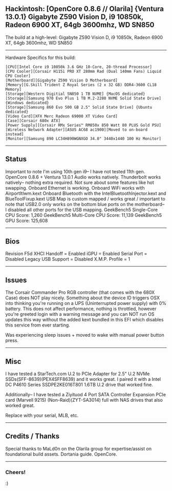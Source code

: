## Hackintosh: [OpenCore 0.8.6 // Olarila] {Ventura 13.0.1} Gigabyte Z590 Vision D, i9 10850k, Radeon 6900 XT, 64gb 3600mhz, WD SN850
The build at a high-level: Gigabyte Z590 Vision D, i9 10850k, Radeon 6900 XT, 64gb 3600mhz, WD SN850

_________________________________

Hardware Specifics for this build: 
```
[CPU][Intel Core i9 10850k 3.6 GHz 10-Core, 20-thread Processor]
[CPU Cooler][Corsair H115i PRO XT 280mm Rad (Dual 140mm Fans) Liquid CPU Cooler]
[Motherboard][Gigabyte Z590 Vision D Motherboard]
[Memory][G.Skill Trident Z Royal Series (2 x 32 GB) DDR4-3600 CL18 Memory]
[Storage][Western Digitial SN850 1 TB NVME] {MacOS dedicated} 
[Storage][Samsung 970 Evo Plus 1 TB M.2-2280 NVME Solid State Drive] {Windows dedicated}
[Storage][Samsung 860 Evo 500 GB 2.5" Solid State Drive] {Ubuntu dedicated}
[Video Card][XFX Merc Radeon 69000 XT Video Card]
[Case][Corsair 680x ATX]
[Power Supply][Corsair RMx Series™ RM850x 850 Watt 80 PLUS Gold PSU]
[Wireless Network Adapter][ASUS AC68 ac1900][Moved to on-board instead]
[Monitor][Samsung 890 LC34H890WGNXGO 34.0" 3440x1440 100 Hz Monitor]
```
_________________________________

## Status
Important to note I'm using 10th gen i9– I have not tested 11th gen.
OpenCore 0.8.6 + Ventura 13.0.1
Audio works natively.
Thunderbolt works natively– nothing extra required. Not sure about some features like hot swapping.
Onboard Ethernet is working.
Onboard WiFi works with AirportItlwm.kext
Onboard Bluetooth with the IntelBluetoothInjector.kext and BlueToolFixup.kext
USB Map is custom mapped / works great / important to note that USB2.0 only works on the bottom blue ports on the motherboard– I disabled all other ports for the USB mapping.
GeekBench5 Single-Core CPU Score: 1,260
GeekBench5 Multi-Core CPU Score: 11,139
GeekBench5 GPU Score: 125,608 

_________________________________

## Bios
Revision F5d
XHCI Handoff = Enabled
iGPU = Enabled
Serial Port = Disabled
Legacy USB Support = Disabled
X.M.P. Profile = 1

_________________________________

## Issues
The Corsair Commander Pro RGB controller (that comes with the 680X Case) does NOT play nicely. Something about the device ID triggers OSX into thinking you're running on a UPS (Uninterrupted power supply) with 0% battery. This does not affect performance, nothing is throttled, however you're greeted login with a warning message and you can NOT run OS updates this way without the added kext bundled in this EFI which disables this service from ever starting.

Was experiencing sleep issues + moved to wake with manual power button press.
_________________________________

## Misc
I have tested a StarTech.com U.2 to PCIe Adapter for 2.5" U.2 NVMe SSDs(SFF-8639)(PEX4SFF8639) and it works great. I paired it with a Intel DC P4610 Series SSDPE2KE016T801 1.6TB U.2 drive that worked fine.

Additionally– I have tested a Ziyituod 4 Port SATA Controller Expansion PCIe card (Marvell 9215) (Non-Raid)(ZYT-SA3014) full with NAS drives that also worked great.

Replace with your serial, MLB, etc.

_________________________________

## Credits / Thanks
Special thanks to MaLd0n on the Olarila group for expertise/assist on foundational build assets. Dortania guide. OpenCore.

_________________________________

### Cheers!
:)
